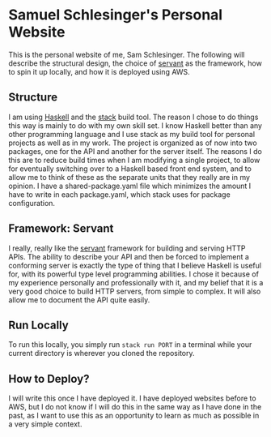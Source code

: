 # Samuel Schlesinger's Personal Website

This is the personal website of me, Sam Schlesinger. The following will 
describe the structural design, the choice of [servant](https://servant.dev) as 
the framework, how to spin it up locally, and how it is deployed using AWS.

## Structure

I am using [Haskell](https://www.haskell.org) and the
[stack](https://docs.haskellstack.org/en/stable/README/) build tool. The reason
I chose to do things this way is mainly to do with my own skill set. I know
Haskell better than any other programming language and I use stack as my build
tool for personal projects as well as in my work. The project is organized
as of now into two packages, one for the API and another for the server itself.
The reasons I do this are to reduce build times when I am modifying a single
project, to allow for eventually switching over to a Haskell based front end
system, and to allow me to think of these as the separate units that they
really are in my opinion. I have a shared-package.yaml file which minimizes the
amount I have to write in each package.yaml, which stack uses for package
configuration.

## Framework: Servant

I really, really like the [servant](https://servant.dev) framework for building
and serving HTTP APIs. The ability to describe your API and then be forced
to implement a conforming server is exactly the type of thing that I believe
Haskell is useful for, with its powerful type level programming abilities. I
chose it because of my experience personally and professionally with it, and
my belief that it is a very good choice to build HTTP servers, from simple
to complex. It will also allow me to document the API quite easily.

## Run Locally

To run this locally, you simply run `stack run PORT` in a terminal while your
current directory is wherever you cloned the repository. 

## How to Deploy?

I will write this once I have deployed it. I have deployed websites before to
AWS, but I do not know if I will do this in the same way as I have done in the
past, as I want to use this as an opportunity to learn as much as possible in
a very simple context.
